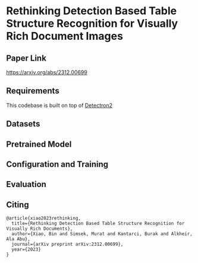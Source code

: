 # Rethinking Detection Based Table Structure Recognition for Visually Rich Document Images

## Paper Link
https://arxiv.org/abs/2312.00699

## Requirements
This codebase is built on top of [Detectron2](https://github.com/facebookresearch/detectron2)

## Datasets

## Pretrained Model

## Configuration and Training

## Evaluation

## Citing
```
@article{xiao2023rethinking,
  title={Rethinking Detection Based Table Structure Recognition for Visually Rich Documents},
  author={Xiao, Bin and Simsek, Murat and Kantarci, Burak and Alkheir, Ala Abu},
  journal={arXiv preprint arXiv:2312.00699},
  year={2023}
}
```
